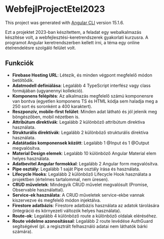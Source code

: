 # WebfejlProjectEtel2023

This project was generated with [Angular CLI](https://github.com/angular/angular-cli) version 15.1.6.

Ezt a projektet 2023-ban készítettem, a feladat egy webalkalmazás készítése volt, a webfejlesztési-keretrendszerek gyakorlati kurzusra. A programot Angular keretrendszerben kellett írni, a téma egy online ételrendelésre szolgáló felület volt.

## Funkciók

- **Firebase Hosting URL**: Létezik, és minden végpont megfelelő módon betöltődik.
- **Adatmodell definiálása**: Legalább 4 TypeScript interfész vagy class formájában (ugyanennyi kollekció).
- **Komponens felépítés**: Az alkalmazás megfelelő számú komponensre van bontva (egyetlen komponens TS és HTML kódja sem haladja meg a 250 sort és soronként a 400 karaktert).
- **Reszponzív, mobile-first felület**: Minden adat látható és jól jelenik meg böngészőben, mobil nézetben is.
- **Attribútum direktívák**: Legalább 2 különböző attribútum direktíva használata.
- **Strukturális direktívák**: Legalább 2 különböző strukturális direktíva használata.
- **Adatátadás komponensek között**: Legalább 1 @Input és 1 @Output megvalósítva.
- **Material Design elemek**: Legalább 10 különböző Angular Material elem helyes használata.
- **Adatbevitel Angular formokkal**: Legalább 2 Angular form megvalósítva.
- **Pipe osztály**: Legalább 1 saját Pipe osztály írása és használata.
- **Lifecycle Hooks**: Legalább 2 különböző Lifecycle Hook használata a projektben (értelmes tartalommal, nem üresen).
- **CRUD műveletek**: Mindegyik CRUD művelet megvalósult (Promise, Observable használattal).
- **Service-ek használata**: A CRUD műveletek service-ekbe vannak kiszervezve és megfelelő módon injektálva.
- **Firestore adatbázis**: Firestore adatbázis használata az adatok tárolására (integráció és környezeti változók helyes használata).
- **Route-ok**: Legalább 4 különböző route a különböző oldalak eléréséhez.
- **Route védelme azonosítással**: Legalább 2 route levédése AuthGuard segítségével (pl. a regisztrált felhasználó adatai nem láthatók bárki számára).
